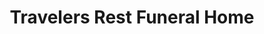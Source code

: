 ---
title: "Travelers Rest Funeral Home"
url: /travelers-rest/travelers-rest-funeral-home/
shop: funeral directors
---